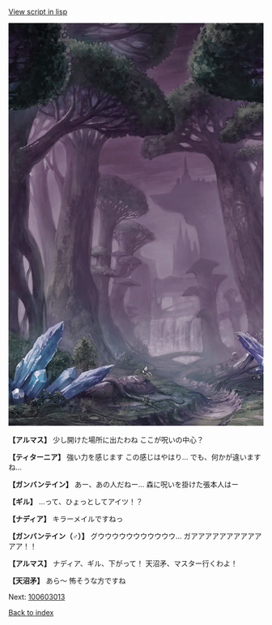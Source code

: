 [View script in lisp](../scripts/100603011.txt)

![forest_totaleclipse.png](../images/backgrounds/forest_totaleclipse.png)

**【アルマス】**
少し開けた場所に出たわね
ここが呪いの中心？

**【ティターニア】**
強い力を感じます
この感じはやはり…
でも、何かが違いますね…

**【ガンバンテイン】**
あー、あの人だねー…
森に呪いを掛けた張本人はー

**【ギル】**
…って、ひょっとしてアイツ！？

**【ナディア】**
キラーメイルですねっ

**【ガンバンテイン（♂）】**
グウウウウウウウウウウウ…
ガアアアアアアアアアアアア！！

**【アルマス】**
ナディア、ギル、下がって！
天沼矛、マスター行くわよ！

**【天沼矛】**
あら～
怖そうな方ですね

Next: [100603013](100603013.md)

[Back to index](index.md)
